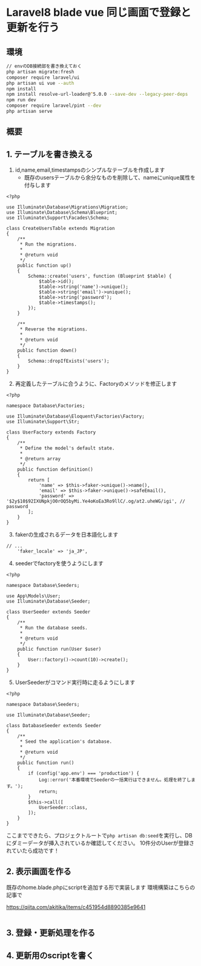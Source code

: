 # Laravel8 blade vue 同じ画面で登録と更新を行う

## 環境

```zsh
// envのDB接続部を書き換えておく
php artisan migrate:fresh
composer require laravel/ui
php artisan ui vue --auth
npm install
npm install resolve-url-loader@^5.0.0 --save-dev --legacy-peer-deps
npm run dev
composer require laravel/pint --dev
php artisan serve
```

## 概要


## 1. テーブルを書き換える

1. id,name,email,timestampsのシンプルなテーブルを作成します
   - 既存のusersテーブルから余分なものを削除して、nameにunique属性を付与します

```php:create_users_table.php
<?php

use Illuminate\Database\Migrations\Migration;
use Illuminate\Database\Schema\Blueprint;
use Illuminate\Support\Facades\Schema;

class CreateUsersTable extends Migration
{
    /**
     * Run the migrations.
     *
     * @return void
     */
    public function up()
    {
        Schema::create('users', function (Blueprint $table) {
            $table->id();
            $table->string('name')->unique();
            $table->string('email')->unique();
            $table->string('password');
            $table->timestamps();
        });
    }

    /**
     * Reverse the migrations.
     *
     * @return void
     */
    public function down()
    {
        Schema::dropIfExists('users');
    }
}
```

2. 再定義したテーブルに合うように、Factoryのメソッドを修正します

```php:UserFactory.php
<?php

namespace Database\Factories;

use Illuminate\Database\Eloquent\Factories\Factory;
use Illuminate\Support\Str;

class UserFactory extends Factory
{
    /**
     * Define the model's default state.
     *
     * @return array
     */
    public function definition()
    {
        return [
            'name' => $this->faker->unique()->name(),
            'email' => $this->faker->unique()->safeEmail(),
            'password' => '$2y$10$92IXUNpkjO0rOQ5byMi.Ye4oKoEa3Ro9llC/.og/at2.uheWG/igi', // password
        ];
    }
}
```

3. fakerの生成されるデータを日本語化します

```php:config/app.php
// ...
    'faker_locale' => 'ja_JP',
```

4. seederでfactoryを使うようにします

```php:UserSeeder.php
<?php

namespace Database\Seeders;

use App\Models\User;
use Illuminate\Database\Seeder;

class UserSeeder extends Seeder
{
    /**
     * Run the database seeds.
     *
     * @return void
     */
    public function run(User $user)
    {
        User::factory()->count(10)->create();
    }
}
```

5. UserSeederがコマンド実行時に走るようにします

```php:DatabaseSeeder.php
<?php

namespace Database\Seeders;

use Illuminate\Database\Seeder;

class DatabaseSeeder extends Seeder
{
    /**
     * Seed the application's database.
     *
     * @return void
     */
    public function run()
    {
        if (config('app.env') === 'production') {
            Log::error('本番環境でSeederの一括実行はできません。処理を終了します。');
            return;
        }
        $this->call([
            UserSeeder::class,
        ]);
    }
}
```

ここまでできたら、プロジェクトルートで`php artisan db:seed`を実行し、DBにダミーデータが挿入されているか確認してください。
10件分のUserが登録されていたら成功です！

## 2. 表示画面を作る

既存のhome.blade.phpにscriptを追加する形で実装します
環境構築はこちらの記事で

https://qiita.com/akitika/items/c451954d8890385e9641

```php:home.blade.php
```

## 3. 登録・更新処理を作る

## 4. 更新用のscriptを書く